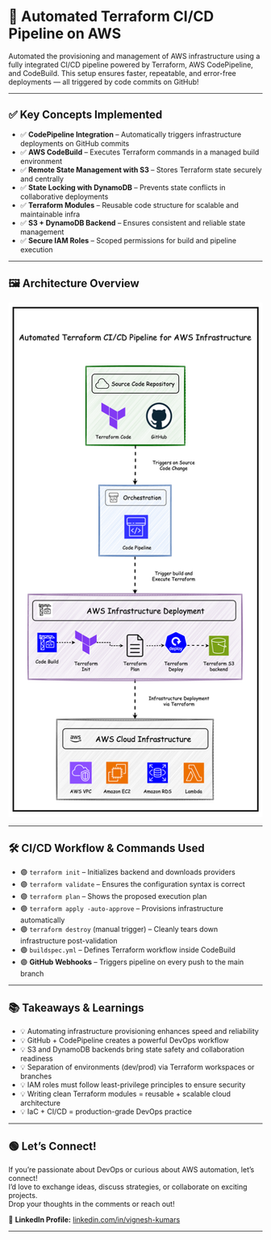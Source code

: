 # 🚀 Automated Terraform CI/CD Pipeline on AWS

Automated the provisioning and management of AWS infrastructure using a fully integrated CI/CD pipeline powered by Terraform, AWS CodePipeline, and CodeBuild. This setup ensures faster, repeatable, and error-free deployments — all triggered by code commits on GitHub!

---

## ✅ Key Concepts Implemented

- ✅ **CodePipeline Integration** – Automatically triggers infrastructure deployments on GitHub commits  
- ✅ **AWS CodeBuild** – Executes Terraform commands in a managed build environment  
- ✅ **Remote State Management with S3** – Stores Terraform state securely and centrally  
- ✅ **State Locking with DynamoDB** – Prevents state conflicts in collaborative deployments  
- ✅ **Terraform Modules** – Reusable code structure for scalable and maintainable infra  
- ✅ **S3 + DynamoDB Backend** – Ensures consistent and reliable state management  
- ✅ **Secure IAM Roles** – Scoped permissions for build and pipeline execution  

---

## 🖼️ Architecture Overview

![Terraform CI/CD Architecture](terraform-aws-cicd%20pipeline.png)

---

## 🛠️ CI/CD Workflow & Commands Used

- 🟣 `terraform init` – Initializes backend and downloads providers  
- 🟣 `terraform validate` – Ensures the configuration syntax is correct  
- 🟣 `terraform plan` – Shows the proposed execution plan  
- 🟣 `terraform apply -auto-approve` – Provisions infrastructure automatically  
- 🟣 `terraform destroy` (manual trigger) – Cleanly tears down infrastructure post-validation  
- 🟣 `buildspec.yml` – Defines Terraform workflow inside CodeBuild  
- 🟣 **GitHub Webhooks** – Triggers pipeline on every push to the main branch  

---

## 📚 Takeaways & Learnings

- 💡 Automating infrastructure provisioning enhances speed and reliability  
- 💡 GitHub + CodePipeline creates a powerful DevOps workflow  
- 💡 S3 and DynamoDB backends bring state safety and collaboration readiness  
- 💡 Separation of environments (dev/prod) via Terraform workspaces or branches  
- 💡 IAM roles must follow least-privilege principles to ensure security  
- 💡 Writing clean Terraform modules = reusable + scalable cloud architecture  
- 💡 IaC + CI/CD = production-grade DevOps practice  

---

## 🟢 Let’s Connect!

If you’re passionate about DevOps or curious about AWS automation, let’s connect!  
I’d love to exchange ideas, discuss strategies, or collaborate on exciting projects.  
Drop your thoughts in the comments or reach out!

🔗 **LinkedIn Profile:** [linkedin.com/in/vignesh-kumars](https://www.linkedin.com/in/vignesh-kumars)

---

